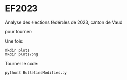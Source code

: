# EF2023
Analyse des elections fédérales de 2023, canton de Vaud

pour tourner:

Une fois:
```
mkdir plots
mkdir plots/png
```

Tourner le code:
```
python3 BulletinsModifies.py
```
